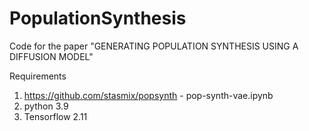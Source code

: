 # PopulationSynthesis
Code for the paper "GENERATING POPULATION SYNTHESIS USING A DIFFUSION MODEL"

Requirements
1. https://github.com/stasmix/popsynth - pop-synth-vae.ipynb
2. python 3.9
3. Tensorflow 2.11
